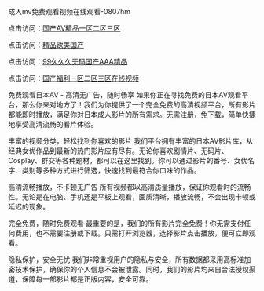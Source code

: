 成人mv免费观看视频在线观看-0807hm

点击访问：<a href="https://heiliao2dmwwy.pages.dev">国产AⅤ精品一区二区三区</a>

点击访问：<a href="https://heiliao2dmwwy.pages.dev">精品欧美国产</a>

点击访问：<a href="https://heiliaoow5kzm.pages.dev">99久久久无码国产AAA精品</a>

点击访问：<a href="https://heiliaoxqkkct.pages.dev">国产福利一区二区三区在线视频</a>


免费观看日本AV - 高清无广告，随时畅享
如果你正在寻找免费的日本AV观看平台，那么你来对地方了！我们为你提供了一个完全免费的高清视频平台，所有影片都能即时播放，满足你对日本成人影片的所有需求。无需注册，免下载，简单快捷地享受高清流畅的看片体验。

丰富的视频分类，轻松找到你喜欢的影片
我们平台拥有丰富的日本AV影片库，从经典女优作品到最新的热门影片应有尽有。无论你喜欢剧情片、无码片、Cosplay、群交等各种题材，都可以在这里找到。你可以通过影片的番号、女优名字、类别等多种方式进行筛选，快速找到最符合你口味的作品。

高清流畅播放，不卡顿无广告
所有视频都以高清质量播放，保证你观看时的流畅性。无论是在电脑、手机还是平板上观看，画质清晰，播放流畅，不会出现卡顿或延迟的现象。

完全免费，随时免费观看
最重要的是，我们的所有影片完全免费！你无需支付任何费用，也不需要注册或下载。只需打开浏览器，选择影片点击播放，便可立即观看。

隐私保护，安全无忧
我们非常重视用户的隐私与安全，所有数据都采用高标准加密技术保护，确保你的个人信息不会被泄露。同时，我们的影片均来自合法授权渠道，保障每一部影片都是正版内容，安全可靠。


<span style="display:none;">[Canonical link](https://github.com/yan7852/24899 ）</span>
